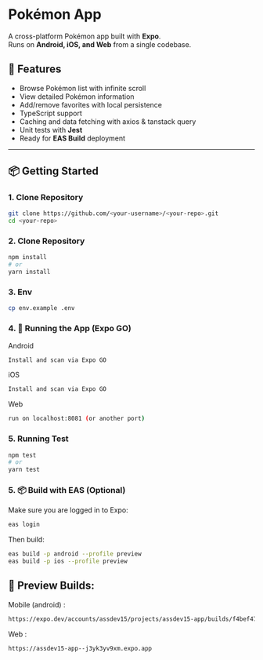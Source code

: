 # Pokémon App

A cross-platform Pokémon app built with **Expo**.  
Runs on **Android, iOS, and Web** from a single codebase.

## 🚀 Features

- Browse Pokémon list with infinite scroll
- View detailed Pokémon information
- Add/remove favorites with local persistence
- TypeScript support
- Caching and data fetching with axios & tanstack query
- Unit tests with **Jest**
- Ready for **EAS Build** deployment

---

## 📦 Getting Started

### 1. Clone Repository

```bash
git clone https://github.com/<your-username>/<your-repo>.git
cd <your-repo>
```

### 2. Clone Repository

```bash
npm install
# or
yarn install

```

### 3. Env

```bash
cp env.example .env

```

### 4. 📱 Running the App (Expo GO)

Android

```bash
Install and scan via Expo GO
```

iOS

```bash
Install and scan via Expo GO
```

Web

```bash
run on localhost:8081 (or another port)
```

### 5. Running Test

```bash
npm test
# or
yarn test

```

### 5. 📦 Build with EAS (Optional)

Make sure you are logged in to Expo:

```bash
eas login

```

Then build:

```bash
eas build -p android --profile preview
eas build -p ios --profile preview

```

## 🔗 Preview Builds:

Mobile (android) :

```bash
https://expo.dev/accounts/assdev15/projects/assdev15-app/builds/f4bef47e-96a2-4102-885d-cb301e2878ec
```

Web :

```bash
https://assdev15-app--j3yk3yv9xm.expo.app
```
